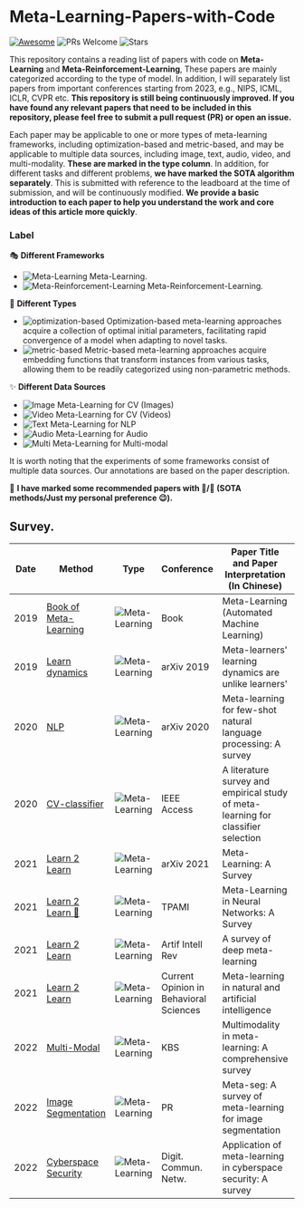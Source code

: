# Meta-Learning-Papers-with-Code
[![Awesome](https://awesome.re/badge.svg)](https://awesome.re) 
![PRs Welcome](https://img.shields.io/badge/PRs-Welcome-green) 
![Stars](https://img.shields.io/github/stars/WangJingyao07/Meta-Learning-Papers-with-Code)

This repository contains a reading list of papers with code on **Meta-Learning** and **Meta-Reinforcement-Learning**, These papers are mainly categorized according to the type of model. In addition, I will separately list papers from important conferences starting from 2023, e.g., NIPS, ICML, ICLR, CVPR etc. **This repository is still being continuously improved. If you have found any relevant papers that need to be included in this repository, please feel free to submit a pull request (PR) or open an issue.**

Each paper may be applicable to one or more types of meta-learning frameworks, including optimization-based and metric-based, and may be applicable to multiple data sources, including image, text, audio, video, and multi-modality. **These are marked in the type column**. In addition, for different tasks and different problems, **we have marked the SOTA algorithm separately**. This is submitted with reference to the leadboard at the time of submission, and will be continuously modified. **We provide a basic introduction to each paper to help you understand the work and core ideas of this article more quickly**.

### Label

🎭 **Different Frameworks**
* ![Meta-Learning](https://img.shields.io/badge/-ML-gray) Meta-Learning.
* ![Meta-Reinforcement-Learning](https://img.shields.io/badge/-MRL-white)  Meta-Reinforcement-Learning.

🎨 **Different Types**
* ![optimization-based](https://img.shields.io/badge/-Optimization-blue) Optimization-based meta-learning approaches acquire a collection of optimal initial parameters, facilitating rapid convergence of a model when adapting to novel tasks.
* ![metric-based](https://img.shields.io/badge/-Metric-red)  Metric-based meta-learning approaches acquire embedding functions that transform instances from various tasks, allowing them to be readily categorized using non-parametric methods.

✨ **Different Data Sources**
* ![Image](https://img.shields.io/badge/-CVimage-brightgreen) Meta-Learning for CV (Images)
* ![Video](https://img.shields.io/badge/-CVvideo-green) Meta-Learning for CV (Videos)
* ![Text](https://img.shields.io/badge/-NLP-pink)  Meta-Learning for NLP
* ![Audio](https://img.shields.io/badge/-Audio-orange)  Meta-Learning for Audio
* ![Multi](https://img.shields.io/badge/-MultiModal-purple)  Meta-Learning for Multi-modal

It is worth noting that the experiments of some frameworks consist of multiple data sources. Our annotations are based on the paper description.

🚩 **I have marked some recommended papers with 🌟/🎈 (SOTA methods/Just my personal preference 😉).**

## Survey.


| Date     | Method                                                       | Type                                                         | Conference  | Paper Title and Paper Interpretation (In Chinese)            | Code                                                         |
| -------- | ------------------------------------------------------------ | ------------------------------------------------------------ | ----------- | ------------------------------------------------------------ | ------------------------------------------------------------ |
| 2019 | [Book of Meta-Learning](https://library.oapen.org/bitstream/handle/20.500.12657/23012/1/1007149.pdf#page=46) | ![Meta-Learning](https://img.shields.io/badge/-ML-gray)| Book | Meta-Learning (Automated Machine Learning) | None                                                         |
| 2019 | [Learn dynamics](https://arxiv.org/abs/1905.01320) | ![Meta-Learning](https://img.shields.io/badge/-ML-gray)| arXiv 2019 | Meta-learners' learning dynamics are unlike learners' | None                                                         |
| 2020 | [NLP](https://arxiv.org/abs/2007.09604) | ![Meta-Learning](https://img.shields.io/badge/-ML-gray)| arXiv 2020 | Meta-learning for few-shot natural language processing: A survey | None                                                         |
| 2020 | [CV-classifier](https://ieeexplore.ieee.org/abstract/document/8951014) | ![Meta-Learning](https://img.shields.io/badge/-ML-gray)| IEEE Access | A literature survey and empirical study of meta-learning for classifier selection | None                                         |
| 2021 | [Learn 2 Learn](https://library.oapen.org/bitstream/handle/20.500.12657/23012/1/1007149.pdf#page=46) | ![Meta-Learning](https://img.shields.io/badge/-ML-grayk)| arXiv 2021 | Meta-Learning: A Survey | None                                                         |
| 2021 | [Learn 2 Learn 🎈](https://arxiv.org/abs/2004.05439) | ![Meta-Learning](https://img.shields.io/badge/-ML-gray)| TPAMI | Meta-Learning in Neural Networks: A Survey | None                                                         |
| 2021 | [Learn 2 Learn](https://arxiv.org/abs/2004.05439) | ![Meta-Learning](https://img.shields.io/badge/-ML-gray)| Artif Intell Rev |  A survey of deep meta-learning | None                                                         |
| 2021 | [Learn 2 Learn](https://www.sciencedirect.com/science/article/abs/pii/S2352154621000024) | ![Meta-Learning](https://img.shields.io/badge/-ML-gray)| Current Opinion in Behavioral Sciences | Meta-learning in natural and artificial intelligence | None                         |
| 2022 | [Multi-Modal](https://arxiv.org/abs/2004.05439) | ![Meta-Learning](https://img.shields.io/badge/-ML-gray)| KBS | Multimodality in meta-learning: A comprehensive survey | None                                                         |
| 2022 | [Image Segmentation](https://arxiv.org/abs/2004.05439) | ![Meta-Learning](https://img.shields.io/badge/-ML-gray)| PR | Meta-seg: A survey of meta-learning for image segmentation | None                                                         |
| 2022 | [Cyberspace Security](https://www.sciencedirect.com/science/article/pii/S2352864822000281) | ![Meta-Learning](https://img.shields.io/badge/-ML-gray)| Digit. Commun. Netw. | Application of meta-learning in cyberspace security: A survey | None                                                         |



